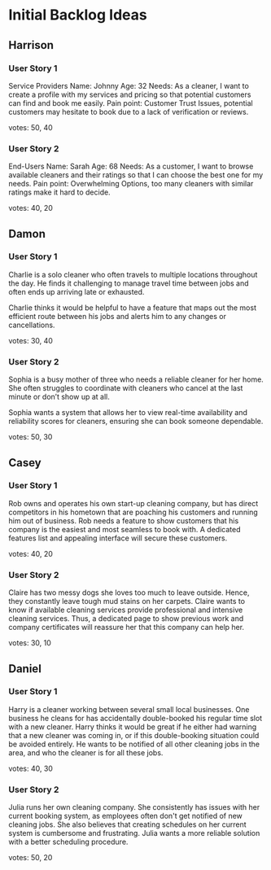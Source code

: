 # Initial Backlog Ideas

## Harrison
### User Story 1
Service Providers 
Name: Johnny
Age: 32
Needs:
As a cleaner, I want to create a profile with my services and pricing so that potential customers can find and book me easily.
Pain point:
Customer Trust Issues, potential customers may hesitate to book due to a lack of verification or reviews.

votes: 50, 40

### User Story 2
End-Users
Name: Sarah
Age: 68
Needs:
As a customer, I want to browse available cleaners and their ratings so that I can choose the best one for my needs.
Pain point:
Overwhelming Options, too many cleaners with similar ratings make it hard to decide.

votes: 40, 20

## Damon
### User Story 1
Charlie is a solo cleaner who often travels to multiple locations throughout the day.
He finds it challenging to manage travel time between jobs and often ends up arriving late or exhausted.

Charlie thinks it would be helpful to have a feature that maps out the most efficient route between his jobs and alerts him to any changes or cancellations.

votes: 30, 40

### User Story 2
Sophia is a busy mother of three who needs a reliable cleaner for her home.
She often struggles to coordinate with cleaners who cancel at the last minute or don’t show up at all.

Sophia wants a system that allows her to view real-time availability and reliability scores for cleaners, ensuring she can book someone dependable.

votes: 50, 30

## Casey
### User Story 1
Rob owns and operates his own start-up cleaning company, but has direct competitors in his hometown that are
poaching his customers and running him out of business. Rob needs a feature to show customers that his company
is the easiest and most seamless to book with. A dedicated features list and appealing interface will secure
these customers.

votes: 40, 20

### User Story 2
Claire has two messy dogs she loves too much to leave outside. Hence, they constantly leave tough mud stains
on her carpets. Claire wants to know if available cleaning services provide professional and intensive cleaning services. 
Thus, a dedicated page to show previous work and company certificates will reassure her that this company can help her.

votes: 30, 10

## Daniel
### User Story 1
Harry is a cleaner working between several small local businesses. One business he cleans for has accidentally double-booked his regular time slot with a new cleaner.
Harry thinks it would be great if he either had warning that a new cleaner was coming in, or if this double-booking situation could be avoided entirely.
He wants to be notified of all other cleaning jobs in the area, and who the cleaner is for all these jobs.

votes: 40, 30

### User Story 2
Julia runs her own cleaning company. She consistently has issues with her current booking system, as employees often don't get notified of new cleaning jobs.
She also believes that creating schedules on her current system is cumbersome and frustrating.
Julia wants a more reliable solution with a better scheduling procedure.

votes: 50, 20
